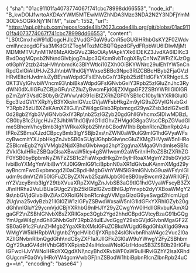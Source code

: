 {
  "sha": "01ac91101fa4073774067f741cbc78998dd66553",
  "node_id": "B_kwDOIJfwrtoAKDAxYWM5MTEwMWZhNDA3Mzc3NDA2N2Y3NDFjYmM3ODk5OGRkNjY1NTM",
  "size": 1552,
  "url": "https://api.github.com/repos/code4lib/2023.code4lib.org/git/blobs/01ac91101fa4073774067f741cbc78998dd66553",
  "content": "LS0tCmxheW91dDogcHJlc2VudGF0aW9uCnR5cGU6IHRhbGsKY2F0ZWdvcmll\nczogdGFsa3MKdGltZTogMTozMCBQTQpzdGFydFRpbWU6IDIwMjMtMDMtMTVU\nMTM6MzAKbGVuZ3RoOiAyMApkYXk6IDEKZ3JvdXA6IDIKc3BvdDogMQpsb2Nh\ndGlvbjogZnJpc3QKcm9vbTogbXByCnNwZWFrZXJzOgotIGphY2tzb24taHVh\nbmcKc3BlYWtlci10ZXh0OiBKYWNrc29uIEh1YW5nCnRpdGxlOiAiUHJvZ3Jh\nbW1hdGljYWxseSBBc3Npc3RlZCBBcHByb2FjaGVzIHRvIEltcHJvdmluZyBE\naWdpdGFsIENvbGxlY3Rpb25zIE1ldGFkYXRhIgotLS0KT3VyIGhvbWVncm93\nbiBkaWdpdGFsIGNvbGxlY3Rpb25zIGluZnJhc3RydWN0dXJlIGFuZCBjaGFu\nZ2luZyBwcmFjdGljZXMgaGF2ZSBtYWRlIGl0IGRpZmZpY3VsdCB0byBrZWVw\nIG91ciBtZXRhZGF0YSB1cC10by1kYXRlIGluIGEgc3lzdGVtYXRpYyB3YXks\nIGVzcGVjaWFsbHkgZm9yIG9sZGVyIGNvbGxlY3Rpb25zLiBXZeKAmXZlIGJl\nZW4gcGlsb3Rpbmcgd29ya2Zsb3dzIGZvciB0d28gb2Ygb3VyIGNvbGxlY3Rp\nb25zIGZyb20gdGhlIGVhcmx5IDIwMDBzLCB0byB1c2UgcHJvZ3JhbW1hdGlj\nIG1ldGhvZHMgdG8gaGVscCBpZGVudGlmeSBhcmVhcyBmb3IgYWRkaXRpb25h\nbCBodW1hbiBpbnRlcnZlbnRpb24uIFRoZSBmaXJzdCBpcyBmb3IgYSBjb2xs\nZWN0aW9uIG9mIG1hdGVyaWFscyBwcmltYXJpbHkgZnJvbSB0aGUgUGhpbGlw\ncGluZXMgZHVyaW5nIHRoZSBlcmEgb2YgVVMgb2NjdXBhdGlvbiwgd2hpY2gg\naXMgaGVhdmlseSB1c2VkIGluIHRoZSBQaGlsaXBwaW5lcy4gSW1wcm92aW5n\nIHRoZSBtZXRhZGF0YSB0byBpbmNyZWFzZSB1c2FiaWxpdHkgZm9yIHRoaXMg\nY29sbGVjdGlvbiBoYXMgYmVlbiBwYXJ0IG9mIG91ciBpbnN0aXR1dGlvbuKA\nmXMgd29yayBncmFwcGxpbmcgd2l0aCBpdHMgbGVnYWN5IG9mIGNvbG9uaWFs\nIGludm9sdmVtZW50IGFuZCByZXNwb25zaWJpbGl0eSB0byBwcm92aWRlIGFj\nY2VzcyBmb3IgY29tbXVuaXRpZXMgZnJvbSB3aG9tIG1hdGVyaWFscyB3ZXJl\nIHRha2VuLiBUaGUgc2Vjb25kIGlzIGZvciBhIGJpYmxpb2dyYXBoaWMgY29s\nbGVjdGlvbiBvZiAxOXRoIGNlbnR1cnkgVVMgaGlzdG9yeSwgd2hlcmUgd2Ug\na25vdyBzb21lIGl0ZW1zIGFyZSBwdWxsaW5nIG1ldGFkYXRhIGZyb20gdGhl\nIGluY29ycmVjdCBjYXRhbG9nIHJlY29yZCwgYnV0IHdlIGRvbuKAmXQgaGF2\nZSBhIGNvbXBsZXRlIGxpc3Qgb2Ygd2hhdCBpdGVtcyBzaG91bGQgYmUgaW4g\ndGhlIGNvbGxlY3Rpb24uIEJvdGggY29sbGVjdGlvbnMgaGF2ZSB0aG91c2Fu\nZHMgb2YgaXRlbXMsIGFuZCBkdWUgdG8gdGhlaXIgdG9waWMgYW5kIHRpbWUg\nb2YgcHVibGljYXRpb24sIGNvbnRhaW4gc2Vuc2l0aXZlIGNvbnRlbnQgdGhh\ndCByZXF1aXJlIGFkZGl0aW9uYWwgY2FyZSBhbmQgY29udGV4dHVhbGl6YXRp\nb24sIHdoaWNoIGlzIHdoeSB3ZSB0b29rIGFuIGFwcHJvYWNoIHRoYXQgdXNl\ncyBhdXRvbWF0aW9uIHRvIGZhY2lsaXRhdGUgcmF0aGVyIHRoYW4gcmVwbGFj\nZSBodW1hbiBpbnRlcnZlbnRpb24uCg==\n",
  "encoding": "base64"
}

